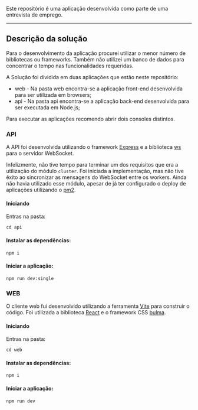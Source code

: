 Este repositório é uma aplicação desenvolvida como parte de uma entrevista de emprego.
___

## Descrição da solução

Para o desenvolvimento da aplicação procurei utilizar o menor número de bibliotecas ou frameworks.
Também não utilizei um banco de dados para concentrar o tempo nas funcionalidades requeridas.

A Solução foi dividida em duas aplicações que estão neste repositório:

- web - Na pasta web encontra-se a aplicação front-end desenvolvida para ser utilizada em browsers;
- api - Na pasta api encontra-se a aplicação back-end desenvolvida para ser executada em Node.js;

Para executar as aplicações recomendo abrir dois consoles distintos.

### API

A API foi desenvolvida utilizando o framework [Express](https://expressjs.com/) e a biblioteca [ws](https://github.com/websockets/ws) para o servidor WebSocket.   

Infelizmente, não tive tempo para terminar um dos requisitos que era a utilização do módulo `cluster`.
Foi iniciada a implementação, mas não tive êxito ao sincronizar as mensagens do WebSocket entre os workers.
Ainda não havia utilizado esse módulo, apesar de já ter configurado o deploy de aplicações utilizando o [pm2](https://pm2.keymetrics.io/).


#### Iniciando

Entras na pasta:

```
cd api
```

#### Instalar as dependências:

```
npm i
```

#### Iniciar a aplicação:

```
npm run dev:single
```

### WEB

O cliente web fui desenvolvido utilizando a ferramenta [Vite](https://vitejs.dev/guide/) para construir o código.
Foi utilizada a biblioteca [React](https://react.dev/) e o framework CSS [bulma](https://bulma.io/).

#### Iniciando

Entras na pasta:

```
cd web
```

#### Instalar as dependências:

```
npm i
```

#### Iniciar a aplicação:

```
npm run dev
```
